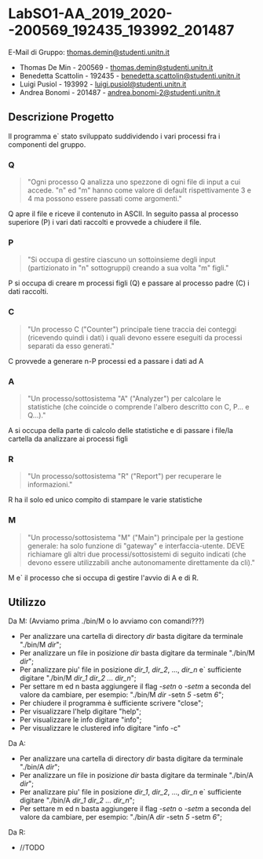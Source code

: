 # LabSO1-AA_2019_2020--200569_192435_193992_201487

E-Mail di Gruppo: thomas.demin@studenti.unitn.it

* Thomas De Min - 200569 - thomas.demin@studenti.unitn.it
* Benedetta Scattolin - 192435 - benedetta.scattolin@studenti.unitn.it
* Luigi Pusiol - 193992 - luigi.pusiol@studenti.unitn.it
* Andrea Bonomi - 201487 - andrea.bonomi-2@studenti.unitn.it

## Descrizione Progetto
Il programma e` stato sviluppato suddividendo i vari processi fra i componenti del gruppo.
### Q
> "Ogni processo Q analizza uno spezzone di ogni file di input a cui accede. "n" ed "m" hanno come valore
di default rispettivamente 3 e 4 ma possono essere passati come argomenti."

Q apre il file e riceve il contenuto in ASCII. In seguito passa al processo superiore (P) i vari dati raccolti e provvede a chiudere il file.

### P
> "Si occupa di gestire ciascuno un sottoinsieme degli input (partizionato in "n" sottogruppi) creando a sua volta "m" figli."

P si occupa di creare m processi figli (Q) e passare al processo padre (C) i dati raccolti.

### C
> "Un processo C ("Counter") principale tiene traccia dei conteggi (ricevendo quindi i dati) i quali devono
essere eseguiti da processi separati da esso generati."

C provvede a generare n-P processi ed a passare i dati ad A

### A
> "Un processo/sottosistema "A" ("Analyzer") per calcolare le statistiche (che coincide o comprende
l'albero descritto con C, P... e Q...)."

A si occupa della parte di calcolo delle statistiche e di passare i file/la cartella da analizzare ai processi figli

### R
> "Un processo/sottosistema "R" ("Report") per recuperare le informazioni."

R ha il solo ed unico compito di stampare le varie statistiche

### M
> "Un processo/sottosistema "M" ("Main") principale per la gestione generale: ha solo funzione di
"gateway" e interfaccia-utente. DEVE richiamare gli altri due processi/sottosistemi di seguito
indicati (che devono essere utilizzabili anche autonomamente direttamente da cli)."

M e` il processo che si occupa di gestire l'avvio di A e di R.

## Utilizzo
Da M: (Avviamo prima ./bin/M o lo avviamo con comandi???)
* Per analizzare una cartella di directory *dir* basta digitare da terminale "./bin/M *dir*";
* Per analizzare un file in posizione *dir* basta digitare da terminale "./bin/M *dir*";
* Per analizzare piu' file in posizione *dir_1*, *dir_2*, ..., *dir_n* e` sufficiente digitare "./bin/M *dir_1* *dir_2* *...* *dir_n*";
* Per settare m ed n basta aggiungere il flag *-setn* o *-setm* a seconda del valore da cambiare, per esempio: "./bin/M *dir* -setn *5* -setm *6*";
* Per chiudere il programma è sufficiente scrivere "close";
* Per visualizzare l'help digitare "help";
* Per visualizzare le info digitare "info";
* Per visualizzare le clustered info digitare "info -c"

Da A:
* Per analizzare una cartella di directory *dir* basta digitare da terminale "./bin/A *dir*";
* Per analizzare un file in posizione *dir* basta digitare da terminale "./bin/A *dir*";
* Per analizzare piu' file in posizione *dir_1*, *dir_2*, ..., *dir_n* e` sufficiente digitare "./bin/A *dir_1* *dir_2* *...* *dir_n*";
* Per settare m ed n basta aggiungere il flag *-setn* o *-setm* a seconda del valore da cambiare, per esempio: "./bin/A *dir* -setn *5* -setm *6*";

Da R:
* //TODO
